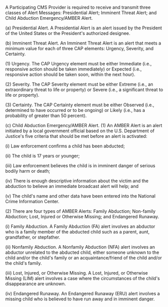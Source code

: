 A Participating CMS Provider is required to receive and transmit three classes of Alert Messages: Presidential Alert; Imminent Threat Alert; and Child Abduction Emergency/AMBER Alert.

(a) Presidential Alert. A Presidential Alert is an alert issued by the President of the United States or the President's authorized designee.

(b) Imminent Threat Alert. An Imminent Threat Alert is an alert that meets a minimum value for each of three CAP elements: Urgency, Severity, and Certainty.

(1) Urgency. The CAP Urgency element must be either Immediate (i.e., responsive action should be taken immediately) or Expected (i.e., responsive action should be taken soon, within the next hour).

(2) Severity. The CAP Severity element must be either Extreme (i.e., an extraordinary threat to life or property) or Severe (i.e., a significant threat to life or property).

(3) Certainty. The CAP Certainty element must be either Observed (i.e., determined to have occurred or to be ongoing) or Likely (i.e., has a probability of greater than 50 percent).

(c) Child Abduction Emergency/AMBER Alert. (1) An AMBER Alert is an alert initiated by a local government official based on the U.S. Department of Justice's five criteria that should be met before an alert is activated:
              

(i) Law enforcement confirms a child has been abducted;

(ii) The child is 17 years or younger;

(iii) Law enforcement believes the child is in imminent danger of serious bodily harm or death;

(iv) There is enough descriptive information about the victim and the abduction to believe an immediate broadcast alert will help; and

(v) The child's name and other data have been entered into the National Crime Information Center.

(2) There are four types of AMBER Alerts: Family Abduction; Non-family Abduction; Lost, Injured or Otherwise Missing; and Endangered Runaway.

(i) Family Abduction. A Family Abduction (FA) alert involves an abductor who is a family member of the abducted child such as a parent, aunt, grandfather, or stepfather.

(ii) Nonfamily Abduction. A Nonfamily Abduction (NFA) alert involves an abductor unrelated to the abducted child, either someone unknown to the child and/or the child's family or an acquaintance/friend of the child and/or the child's family.

(iii) Lost, Injured, or Otherwise Missing. A Lost, Injured, or Otherwise Missing (LIM) alert involves a case where the circumstances of the child's disappearance are unknown.

(iv) Endangered Runaway. An Endangered Runaway (ERU) alert involves a missing child who is believed to have run away and in imminent danger.

